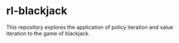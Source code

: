 # rl-blackjack
This repository explores the application of policy iteration and value iteration to the game of blackjack.
